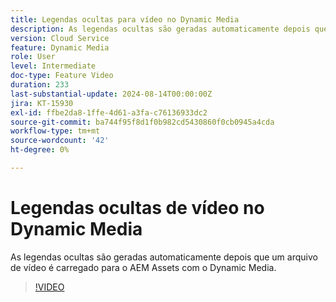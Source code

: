 ```yaml
---
title: Legendas ocultas para vídeo no Dynamic Media
description: As legendas ocultas são geradas automaticamente depois que um arquivo de vídeo é carregado no Dynamic Media.
version: Cloud Service
feature: Dynamic Media
role: User
level: Intermediate
doc-type: Feature Video
duration: 233
last-substantial-update: 2024-08-14T00:00:00Z
jira: KT-15930
exl-id: ffbe2da8-1ffe-4d61-a3fa-c76136933dc2
source-git-commit: ba744f95f8d1f0b982cd5430860f0cb0945a4cda
workflow-type: tm+mt
source-wordcount: '42'
ht-degree: 0%

---
```


# Legendas ocultas de vídeo no Dynamic Media

As legendas ocultas são geradas automaticamente depois que um arquivo de vídeo é carregado para o AEM Assets com o Dynamic Media.

>[!VIDEO](https://video.tv.adobe.com/v/3432627/?learn=on)
